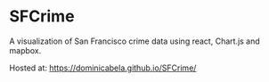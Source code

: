 # SFCrime

A visualization of San Francisco crime data using react, Chart.js and mapbox.

Hosted at: https://dominicabela.github.io/SFCrime/
